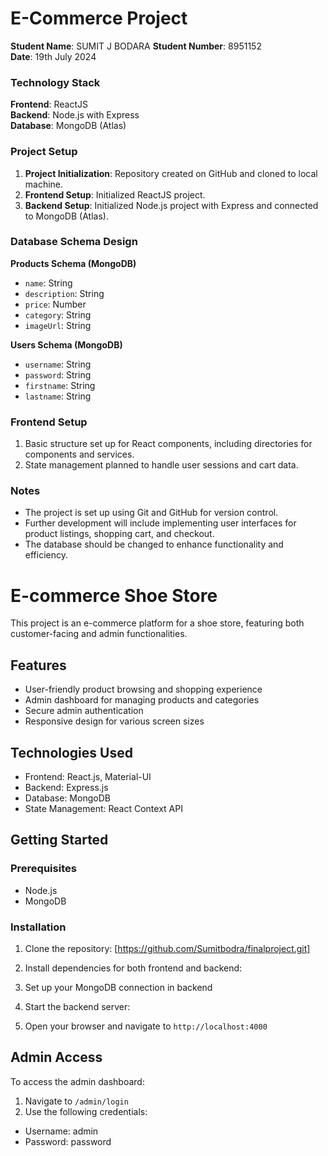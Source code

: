 # E-Commerce Project

**Student Name**: SUMIT J BODARA
**Student Number**: 8951152  
**Date**: 19th July 2024

### Technology Stack

**Frontend**: ReactJS  
**Backend**: Node.js with Express  
**Database**: MongoDB (Atlas)

### Project Setup

1. **Project Initialization**: Repository created on GitHub and cloned to local machine.
2. **Frontend Setup**: Initialized ReactJS project.
3. **Backend Setup**: Initialized Node.js project with Express and connected to MongoDB (Atlas).

### Database Schema Design

**Products Schema (MongoDB)**

- `name`: String
- `description`: String
- `price`: Number
- `category`: String
- `imageUrl`: String

**Users Schema (MongoDB)**

- `username`: String
- `password`: String
- `firstname`: String
- `lastname`: String

### Frontend Setup

1. Basic structure set up for React components, including directories for components and services.
2. State management planned to handle user sessions and cart data.

### Notes

- The project is set up using Git and GitHub for version control.
- Further development will include implementing user interfaces for product listings, shopping cart, and checkout.
- The database should be changed to enhance functionality and efficiency.

# E-commerce Shoe Store

This project is an e-commerce platform for a shoe store, featuring both customer-facing and admin functionalities.

## Features

- User-friendly product browsing and shopping experience
- Admin dashboard for managing products and categories
- Secure admin authentication
- Responsive design for various screen sizes

## Technologies Used

- Frontend: React.js, Material-UI
- Backend: Express.js
- Database: MongoDB
- State Management: React Context API

## Getting Started

### Prerequisites

- Node.js
- MongoDB

### Installation

1. Clone the repository:
   [https://github.com/Sumitbodra/finalproject.git]
2. Install dependencies for both frontend and backend:
3. Set up your MongoDB connection in backend

4. Start the backend server:
5. Open your browser and navigate to `http://localhost:4000`

## Admin Access

To access the admin dashboard:

1. Navigate to `/admin/login`
2. Use the following credentials:

- Username: admin
- Password: password
